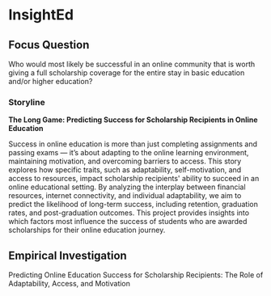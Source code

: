 # InsightEd

## Focus Question

Who would most likely be successful in an online community that is worth giving a full scholarship coverage for the entire stay in basic education and/or higher education?

### Storyline

**The Long Game: Predicting Success for Scholarship Recipients in Online Education**

Success in online education is more than just completing assignments and passing exams — it’s about adapting to the online learning environment, maintaining motivation, and overcoming barriers to access. This story explores how specific traits, such as adaptability, self-motivation, and access to resources, impact scholarship recipients' ability to succeed in an online educational setting. By analyzing the interplay between financial resources, internet connectivity, and individual adaptability, we aim to predict the likelihood of long-term success, including retention, graduation rates, and post-graduation outcomes. This project provides insights into which factors most influence the success of students who are awarded scholarships for their online education journey.

## Empirical Investigation

Predicting Online Education Success for Scholarship Recipients: The Role of Adaptability, Access, and Motivation


